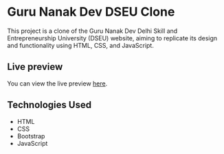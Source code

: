 # Guru Nanak Dev DSEU Clone

This project is a clone of the Guru Nanak Dev Delhi Skill and Entrepreneurship University (DSEU) website, aiming to replicate its design and functionality using HTML, CSS, and JavaScript.

## Live preview

You can view the live preview [here](https://gurunanakdev.netlify.app/).

## Technologies Used

- HTML
- CSS
- Bootstrap
- JavaScript
